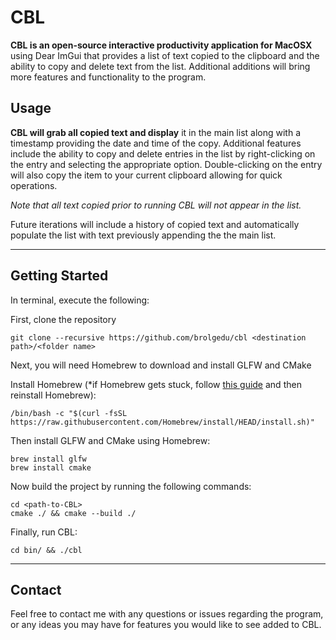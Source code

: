 # CBL

**CBL is an open-source interactive productivity application for MacOSX** using Dear ImGui that provides a list of text copied to the clipboard and the ability to copy and delete text from the list. Additional additions will bring more features and functionality to the program.

## Usage

**CBL will grab all copied text and display** it in the main list along with a timestamp providing the date and time of the copy. Additional features include the ability to copy and delete entries in the list by right-clicking on the entry and selecting the appropriate option. Double-clicking on the entry will also copy the item to your current clipboard allowing for quick operations.

*Note that all text copied prior to running CBL will not appear in the list.*

Future iterations will include a history of copied text and automatically populate the list with text previously appending the the main list.

___

## Getting Started

In terminal, execute the following:

First, clone the repository

```
git clone --recursive https://github.com/brolgedu/cbl <destination path>/<folder name>
```

Next, you will need Homebrew to download and install GLFW and CMake  

Install Homebrew (*if Homebrew gets stuck, follow [this guide](https://github.com/Homebrew/discussions/discussions/622#discussioncomment-832848) and then reinstall Homebrew):

  ```
/bin/bash -c "$(curl -fsSL https://raw.githubusercontent.com/Homebrew/install/HEAD/install.sh)"
 ```

Then install GLFW and CMake using Homebrew:

```
brew install glfw
brew install cmake
```

Now build the project by running the following commands:

```
cd <path-to-CBL>
cmake ./ && cmake --build ./
```

Finally, run CBL:

```
cd bin/ && ./cbl
```
___

## Contact

Feel free to contact me with any questions or issues regarding the program, or any ideas you may have for features you would like to see added to CBL.
